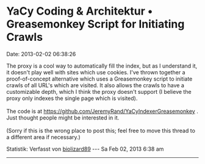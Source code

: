 YaCy Coding & Architektur • Greasemonkey Script for Initiating Crawls
=====================================================================

Date: 2013-02-02 06:38:26

The proxy is a cool way to automatically fill the index, but as I
understand it, it doesn\'t play well with sites which use cookies. I\'ve
thrown together a proof-of-concept alternative which uses a Greasemonkey
script to initiate crawls of all URL\'s which are visited. It also
allows the crawls to have a customizable depth, which I think the proxy
doesn\'t support (I believe the proxy only indexes the single page which
is visited).\
\
The code is at <https://github.com/JeremyRand/YaCyIndexerGreasemonkey> .
Just thought people might be interested in it.\
\
(Sorry if this is the wrong place to post this; feel free to move this
thread to a different area if necessary.)

Statistik: Verfasst von
[biolizard89](http://forum.yacy-websuche.de/memberlist.php?mode=viewprofile&u=8861)
--- Sa Feb 02, 2013 6:38 am

------------------------------------------------------------------------
